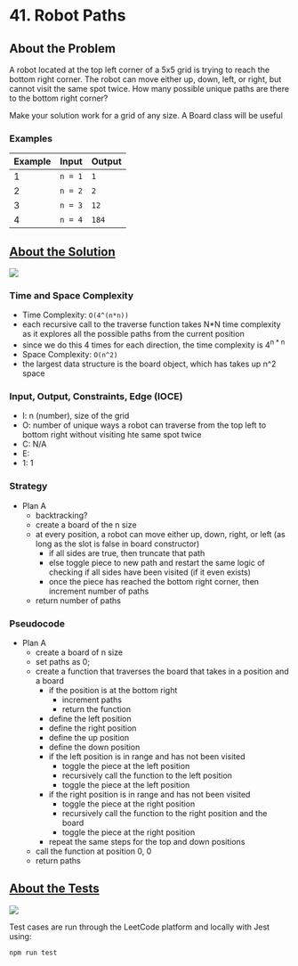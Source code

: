 # 41. Robot Paths

## About the Problem

A robot located at the top left corner of a 5x5 grid is trying to reach the bottom right corner. The robot can move either up, down, left, or right, but cannot visit the same spot twice. How many possible unique paths are there to the bottom right corner?

Make your solution work for a grid of any size.
A Board class will be useful

### Examples
| Example| Input | Output |
| --- | --- | --- |
| 1 | `n = 1` | `1` |
| 2 | `n = 2` | `2` |
| 3 | `n = 3` | `12` |
| 4 | `n = 4` | `184` |


## <a href='./robotPaths.js'>About the Solution</a>

<img src='https://img.shields.io/badge/JavaScript-F7DF1E.svg?style=for-the-badge&logo=JavaScript&logoColor=black' />

### Time and Space Complexity
 - Time Complexity: `O(4^(n*n))`
  - each recursive call to the traverse function takes N*N time complexity as it explores all the possible paths from the current position
  - since we do this 4 times for each direction, the time complexity is 4<sup>n * n</sup>
 - Space Complexity: `O(n^2)`
  - the largest data structure is the board object, which has takes up n^2 space

### Input, Output, Constraints, Edge (IOCE)

 - I: n (number), size of the grid
 - O: number of unique ways a robot can traverse from the top left to bottom right without visiting hte same spot twice
 - C: N/A
 - E:
  - 1: 1

### Strategy
- Plan A
  - backtracking?
  - create a board of the n size
  - at every position, a robot can move either up, down, right, or left (as long as the slot is false in board constructor)
    - if all sides are true, then truncate that path
    - else toggle piece to new path and restart the same logic of checking if all sides have been visited (if it even exists)
    - once the piece has reached the bottom right corner, then increment number of paths
  - return number of paths

### Pseudocode
- Plan A
  - create a board of n size
  - set paths as 0;
  - create a function that traverses the board that takes in a position and a board
    - if the position is at the bottom right
      - increment paths
      - return the function
    - define the left position
    - define the right position
    - define the up position
    - define the down position
    - if the left position is in range and has not been visited
      - toggle the piece at the left position
      - recursively call the function to the left position
      - toggle the piece at the left position
    - if the right position is in range and has not been visited
      - toggle the piece at the right position
      - recursively call the function to the right position and the board
      - toggle the piece at the right position
    - repeat the same steps for the top and down positions
  - call the function at position 0, 0
  - return paths

## <a href='./robotPaths.test.js'>About the Tests</a>

<img src='https://img.shields.io/badge/Jest-C21325.svg?style=for-the-badge&logo=Jest&logoColor=white' />

Test cases are run through the LeetCode platform and locally with Jest using:
```
npm run test
```